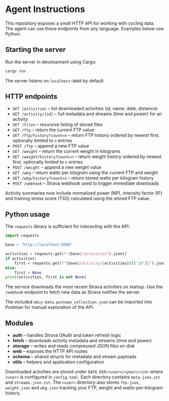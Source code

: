 # Agent Instructions

This repository exposes a small HTTP API for working with cycling data. The agent can use these endpoints from any language. Examples below use Python.

## Starting the server

Run the server in development using Cargo:

```bash
cargo run
```

The server listens on `localhost:8080` by default.

## HTTP endpoints

- `GET /activities` – list downloaded activities (id, name, date, distance)
- `GET /activity/{id}` – full metadata and streams (time and power) for an activity
- `GET /files` – recursive listing of stored files
- `GET /ftp` – return the current FTP value
- `GET /ftp/history?count=n` – return FTP history ordered by newest first, optionally limited to `n` entries
- `POST /ftp` – append a new FTP value
- `GET /weight` – return the current weight in kilograms
- `GET /weight/history?count=n` – return weight history ordered by newest first, optionally limited to `n` entries
- `POST /weight` – append a new weight value
- `GET /wkg` – return watts per kilogram using the current FTP and weight
- `GET /wkg/history?count=n` – return stored watts per kilogram history
- `POST /webhook` – Strava webhook used to trigger immediate downloads

Activity summaries now include normalized power (NP), intensity factor (IF) and training stress score (TSS) calculated using the stored FTP value.

## Python usage

The `requests` library is sufficient for interacting with the API:

```python
import requests

base = "http://localhost:8080"

activities = requests.get(f"{base}/activities").json()
if activities:
    first = requests.get(f"{base}/activity/{activities[0]['id']}").json()
else:
    first = None
print(activities, first is not None)
```

The service downloads the most recent Strava activities on startup. Use the `/webhook` endpoint to fetch new data as Strava notifies the server.

The included `abcy-data.postman_collection.json` can be imported into Postman for manual exploration of the API.

## Modules

- **auth** – handles Strava OAuth and token refresh logic
- **fetch** – downloads activity metadata and streams (time and power)
- **storage** – writes and reads compressed JSON files on disk
- **web** – exposes the HTTP API routes
- **schema** – shared structs for metadata and stream payloads
- **utils** – helpers and application configuration

Downloaded activities are stored under `DATA_DIR/<user>/<year>/<id>` where
`<user>` is configured in `config.toml`. Each directory contains
`meta.json.zst` and `streams.json.zst`.
The `<user>` directory also stores `ftp.json`, `weight.json` and
`wkg.json` tracking your FTP, weight and watts-per-kilogram history.
